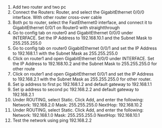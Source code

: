 1. Add two router and two pc
2. Connect the Routers: Router, and select the GigabitEthernet 0/0/0 interface. With other router cross-over cable
3. Both pc to router, select the FastEthernet0 interface, and connect it to GigabitEthernet 0/0/1 on Router0 with straightthrough
4. Go to config tab on router0 and GigabitEthernet 0/0/0 under INTERFACE. Set the IP Address to 192.168.10.1 and the Subnet Mask to 255.255.255.0
5. Go to config tab on router0 GigabitEthernet 0/0/1 and set the IP Address to 192.168.1.1 with the Subnet Mask as 255.255.255.0
6. Click on router1 and open GigabitEthernet 0/0/0 under INTERFACE. Set the IP Address to 192.168.10.2 and the Subnet Mask to 255.255.255.0 for other route
7. Click on router1 and open GigabitEthernet 0/0/1 and set the IP Address to 192.168.2.1 with the Subnet Mask as 255.255.255.0 for other router.
8. Set ip address to first pc 192.168.1.2 and default gateway to 192.168.1.1
9. Set ip address to second pc 192.168.2.2 and default gateway to 192.168.2.1
10. Under ROUTING, select Static. Click Add, and enter the following: Network: 192.168.2.0 Mask: 255.255.255.0 NextHop: 192.168.10.2
11. Under ROUTING, select Static. Click Add, and enter the following: Network: 192.168.1.0 Mask: 255.255.255.0 NextHop: 192.168.10.1
12. Test the network using ping 192.168.2.2
